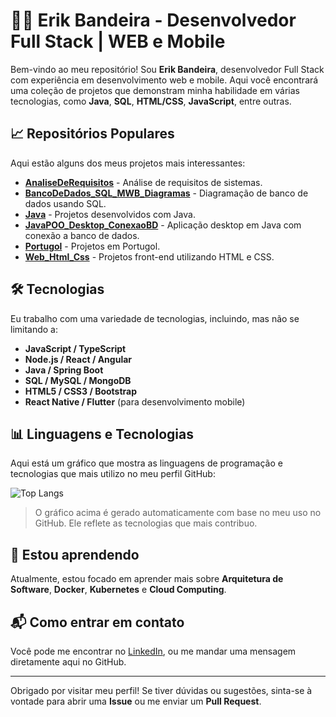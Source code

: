 # 👨‍💻 Erik Bandeira - Desenvolvedor Full Stack | WEB e Mobile

Bem-vindo ao meu repositório! Sou **Erik Bandeira**, desenvolvedor Full Stack com experiência em desenvolvimento web e mobile. Aqui você encontrará uma coleção de projetos que demonstram minha habilidade em várias tecnologias, como **Java**, **SQL**, **HTML/CSS**, **JavaScript**, entre outras.

## 📈 Repositórios Populares

Aqui estão alguns dos meus projetos mais interessantes:

- [**AnaliseDeRequisitos**](https://github.com/dev-riking/AnaliseDeRequisitos) - Análise de requisitos de sistemas.
- [**BancoDeDados_SQL_MWB_Diagramas**](https://github.com/dev-riking/BancoDeDados_SQL_MWB_Diagramas) - Diagramação de banco de dados usando SQL.
- [**Java**](https://github.com/dev-riking/Java) - Projetos desenvolvidos com Java.
- [**JavaPOO_Desktop_ConexaoBD**](https://github.com/dev-riking/JavaPOO_Desktop_ConexaoBD) - Aplicação desktop em Java com conexão a banco de dados.
- [**Portugol**](https://github.com/dev-riking/Portugol) - Projetos em Portugol.
- [**Web_Html_Css**](https://github.com/dev-riking/Web_Html_Css) - Projetos front-end utilizando HTML e CSS.

## 🛠️ Tecnologias

Eu trabalho com uma variedade de tecnologias, incluindo, mas não se limitando a:

- **JavaScript / TypeScript**
- **Node.js / React / Angular**
- **Java / Spring Boot**
- **SQL / MySQL / MongoDB**
- **HTML5 / CSS3 / Bootstrap**
- **React Native / Flutter** (para desenvolvimento mobile)

## 📊 Linguagens e Tecnologias

Aqui está um gráfico que mostra as linguagens de programação e tecnologias que mais utilizo no meu perfil GitHub:

![Top Langs](https://github-readme-stats.vercel.app/api/top-langs/?username=dev-riking&layout=compact&theme=dark)

> O gráfico acima é gerado automaticamente com base no meu uso no GitHub. Ele reflete as tecnologias que mais contribuo.

## 🌱 Estou aprendendo

Atualmente, estou focado em aprender mais sobre **Arquitetura de Software**, **Docker**, **Kubernetes** e **Cloud Computing**.

## 📬 Como entrar em contato

Você pode me encontrar no [LinkedIn](https://www.linkedin.com/in/erik-bandeira-6aa355246/), ou me mandar uma mensagem diretamente aqui no GitHub.

---

Obrigado por visitar meu perfil! Se tiver dúvidas ou sugestões, sinta-se à vontade para abrir uma **Issue** ou me enviar um **Pull Request**.
